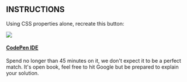 INSTRUCTIONS
------------

Using CSS properties alone, recreate this button: 

	
<img src="http://i.imgur.com/gnZnY.png"/>
	

#### [CodePen IDE](http://codepen.io/mobify/pen/GtqKj)
	
Spend no longer than 45 minutes on it, we don't 
expect it to be a perfect match. It's open book, 
feel free to hit Google but be prepared to 
explain your solution.
